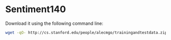 # Sentiment140

Download it using the following command line:
```bash
wget -qO- http://cs.stanford.edu/people/alecmgo/trainingandtestdata.zip | busybox unzip -
```
